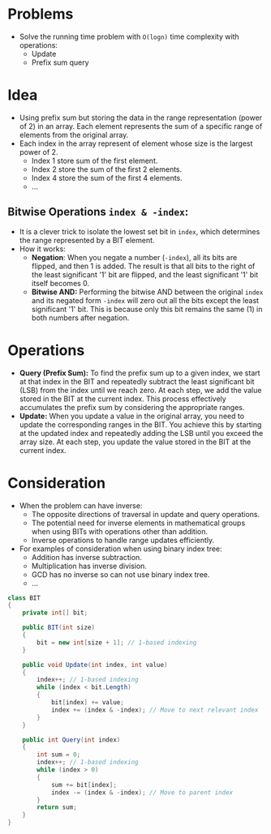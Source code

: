 # Problems
- Solve the running time problem with `O(logn)` time complexity with operations:
	- Update
	- Prefix sum query
# Idea
- Using prefix sum but storing the data in the range representation (power of 2) in an array. Each element represents the sum of a specific range of elements from the original array.
- Each index in the array represent of element whose size is the largest power of 2.
	- Index 1 store sum of the first element.
	- Index 2 store the sum of the first 2 elements.
	- Index 4 store the sum of the first 4 elements.
	- ...
## Bitwise Operations `index & -index`: 
-  It is a clever trick to isolate the lowest set bit in `index`, which determines the range represented by a BIT element.
- How it works:
	- **Negation**: When you negate a number (`-index`), all its bits are flipped, and then 1 is added. The result is that all bits to the right of the least significant '1' bit are flipped, and the least significant '1' bit itself becomes 0.
	- **Bitwise AND:** Performing the bitwise AND between the original `index` and its negated form `-index` will zero out all the bits except the least significant '1' bit. This is because only this bit remains the same (1) in both numbers after negation.
# Operations
- **Query (Prefix Sum):** To find the prefix sum up to a given index, we start at that index in the BIT and repeatedly subtract the least significant bit (LSB) from the index until we reach zero. At each step, we add the value stored in the BIT at the current index. This process effectively accumulates the prefix sum by considering the appropriate ranges.
- **Update:** When you update a value in the original array, you need to update the corresponding ranges in the BIT. You achieve this by starting at the updated index and repeatedly adding the LSB until you exceed the array size. At each step, you update the value stored in the BIT at the current index.
# Consideration
- When the problem can have inverse:
	- The opposite directions of traversal in update and query operations.
	- The potential need for inverse elements in mathematical groups when using BITs with operations other than addition.
	- Inverse operations to handle range updates efficiently.
- For examples of consideration when using binary index tree:
	- Addition has inverse subtraction.
	- Multiplication has inverse division.
	- GCD has no inverse so can not use binary index tree.
	- ...
```csharp
class BIT
{
    private int[] bit;

    public BIT(int size)
    {
        bit = new int[size + 1]; // 1-based indexing
    }

    public void Update(int index, int value)
    {
        index++; // 1-based indexing
        while (index < bit.Length)
        {
            bit[index] += value;
            index += (index & -index); // Move to next relevant index
        }
    }

    public int Query(int index)
    {
        int sum = 0;
        index++; // 1-based indexing
        while (index > 0)
        {
            sum += bit[index];
            index -= (index & -index); // Move to parent index
        }
        return sum;
    }
}
```